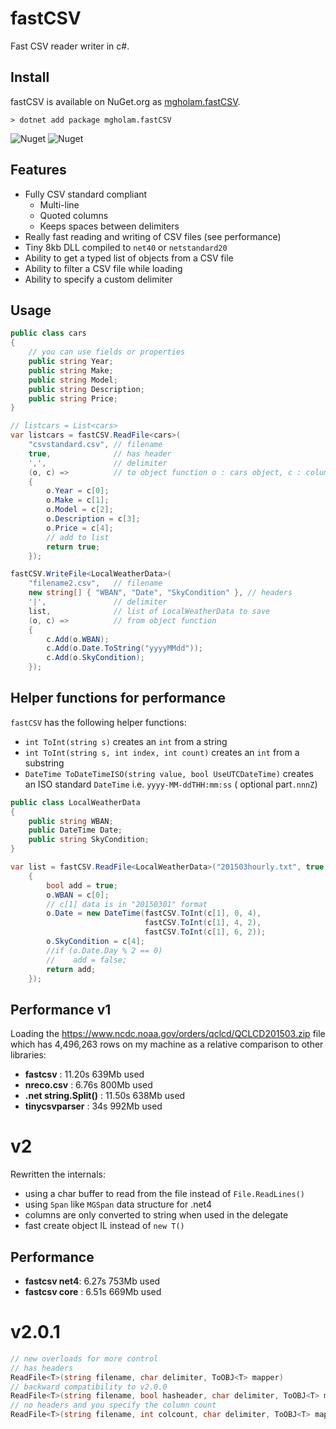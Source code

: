 # fastCSV

Fast CSV reader writer in c#.

## Install

fastCSV is available on NuGet.org as [mgholam.fastCSV](https://www.nuget.org/packages/mgholam.fastCSV/).

```
> dotnet add package mgholam.fastCSV
```

![Nuget](https://img.shields.io/nuget/v/mgholam.fastCSV) ![Nuget](https://img.shields.io/nuget/dt/mgholam.fastCSV)

## Features

- Fully CSV standard compliant 
  - Multi-line
  - Quoted columns
  - Keeps spaces between delimiters
- Really fast reading and writing of CSV files (see performance)
- Tiny 8kb DLL compiled to `net40` or `netstandard20`
- Ability to get a typed list of objects from a CSV file
- Ability to filter a CSV file while loading
- Ability to specify a custom delimiter

## Usage

```c#
public class cars
{
    // you can use fields or properties
    public string Year;
    public string Make;
    public string Model;
    public string Description;
    public string Price;
}

// listcars = List<cars>
var listcars = fastCSV.ReadFile<cars>(
    "csvstandard.csv", // filename
    true,              // has header
    ',',               // delimiter
    (o, c) =>          // to object function o : cars object, c : columns array read
    {
        o.Year = c[0];
        o.Make = c[1];
        o.Model = c[2];
        o.Description = c[3];
        o.Price = c[4];
        // add to list
        return true;
    });

fastCSV.WriteFile<LocalWeatherData>(
    "filename2.csv",   // filename
    new string[] { "WBAN", "Date", "SkyCondition" }, // headers
    '|',               // delimiter
    list,              // list of LocalWeatherData to save
    (o, c) =>          // from object function 
	{
    	c.Add(o.WBAN);
    	c.Add(o.Date.ToString("yyyyMMdd"));
    	c.Add(o.SkyCondition);
	});
```

## Helper functions for performance

`fastCSV` has the following helper functions:

- `int ToInt(string s)` creates an `int` from a string
- `int ToInt(string s, int index, int count)` creates an `int` from a substring 
- `DateTime ToDateTimeISO(string value, bool UseUTCDateTime)` creates an ISO standard `DateTime` i.e. `yyyy-MM-ddTHH:mm:ss`  ( optional part`.nnnZ`)

```c#
public class LocalWeatherData
{
    public string WBAN;
    public DateTime Date;
    public string SkyCondition;
}

var list = fastCSV.ReadFile<LocalWeatherData>("201503hourly.txt", true, ',', (o, c) =>
    {
        bool add = true;
        o.WBAN = c[0];
        // c[1] data is in "20150301" format
        o.Date = new DateTime(fastCSV.ToInt(c[1], 0, 4), 
                              fastCSV.ToInt(c[1], 4, 2), 
                              fastCSV.ToInt(c[1], 6, 2));
        o.SkyCondition = c[4];
        //if (o.Date.Day % 2 == 0)
        //    add = false;
        return add;
    });
```

## Performance v1

Loading the https://www.ncdc.noaa.gov/orders/qclcd/QCLCD201503.zip file which has 4,496,263 rows on my machine as a relative comparison to other libraries:

- **fastcsv** : 11.20s 639Mb used
- **nreco.csv** : 6.76s  800Mb used 
- **.net string.Split()** : 11.50s 638Mb used
- **tinycsvparser** : 34s 992Mb used

# v2

Rewritten the internals:

- using a char buffer to read from the file instead of `File.ReadLines()`
- using `Span` like `MGSpan` data structure for .net4
- columns are only converted to string when used in the delegate
- fast create object IL instead of `new T()`

## Performance 

- **fastcsv net4**: 6.27s  753Mb used
- **fastcsv core** : 6.51s  669Mb used

# v2.0.1

```c#
// new overloads for more control
// has headers
ReadFile<T>(string filename, char delimiter, ToOBJ<T> mapper) 
// backward compatibility to v2.0.0
ReadFile<T>(string filename, bool hasheader, char delimiter, ToOBJ<T> mapper)
// no headers and you specify the column count
ReadFile<T>(string filename, int colcount, char delimiter, ToOBJ<T> mapper) 
```


